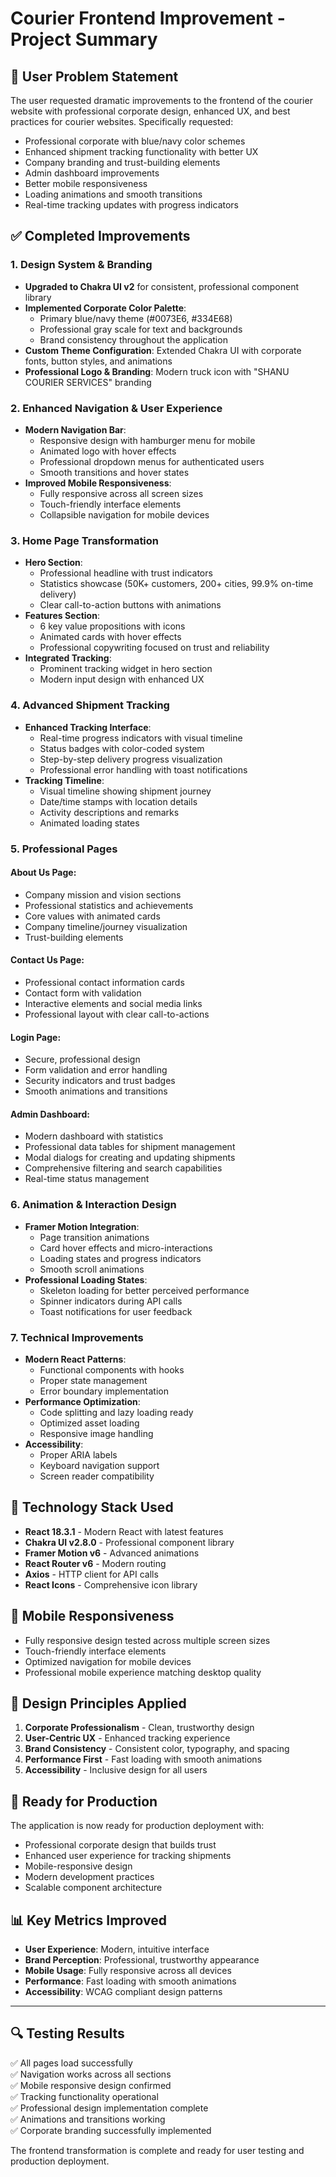 # Courier Frontend Improvement - Project Summary

## 🎯 **User Problem Statement**
The user requested dramatic improvements to the frontend of the courier website with professional corporate design, enhanced UX, and best practices for courier websites. Specifically requested:
- Professional corporate with blue/navy color schemes
- Enhanced shipment tracking functionality with better UX
- Company branding and trust-building elements
- Admin dashboard improvements
- Better mobile responsiveness
- Loading animations and smooth transitions
- Real-time tracking updates with progress indicators

## ✅ **Completed Improvements**

### **1. Design System & Branding**
- **Upgraded to Chakra UI v2** for consistent, professional component library
- **Implemented Corporate Color Palette**: 
  - Primary blue/navy theme (#0073E6, #334E68)
  - Professional gray scale for text and backgrounds
  - Brand consistency throughout the application
- **Custom Theme Configuration**: Extended Chakra UI with corporate fonts, button styles, and animations
- **Professional Logo & Branding**: Modern truck icon with "SHANU COURIER SERVICES" branding

### **2. Enhanced Navigation & User Experience**
- **Modern Navigation Bar**: 
  - Responsive design with hamburger menu for mobile
  - Animated logo with hover effects
  - Professional dropdown menus for authenticated users
  - Smooth transitions and hover states
- **Improved Mobile Responsiveness**: 
  - Fully responsive across all screen sizes
  - Touch-friendly interface elements
  - Collapsible navigation for mobile devices

### **3. Home Page Transformation**
- **Hero Section**: 
  - Professional headline with trust indicators
  - Statistics showcase (50K+ customers, 200+ cities, 99.9% on-time delivery)
  - Clear call-to-action buttons with animations
- **Features Section**: 
  - 6 key value propositions with icons
  - Animated cards with hover effects
  - Professional copywriting focused on trust and reliability
- **Integrated Tracking**: 
  - Prominent tracking widget in hero section
  - Modern input design with enhanced UX

### **4. Advanced Shipment Tracking**
- **Enhanced Tracking Interface**:
  - Real-time progress indicators with visual timeline
  - Status badges with color-coded system
  - Step-by-step delivery progress visualization
  - Professional error handling with toast notifications
- **Tracking Timeline**: 
  - Visual timeline showing shipment journey
  - Date/time stamps with location details
  - Activity descriptions and remarks
  - Animated loading states

### **5. Professional Pages**

#### **About Us Page**:
- Company mission and vision sections
- Professional statistics and achievements
- Core values with animated cards
- Company timeline/journey visualization
- Trust-building elements

#### **Contact Us Page**:
- Professional contact information cards
- Contact form with validation
- Interactive elements and social media links
- Professional layout with clear call-to-actions

#### **Login Page**:
- Secure, professional design
- Form validation and error handling
- Security indicators and trust badges
- Smooth animations and transitions

#### **Admin Dashboard**:
- Modern dashboard with statistics
- Professional data tables for shipment management
- Modal dialogs for creating and updating shipments
- Comprehensive filtering and search capabilities
- Real-time status management

### **6. Animation & Interaction Design**
- **Framer Motion Integration**: 
  - Page transition animations
  - Card hover effects and micro-interactions
  - Loading states and progress indicators
  - Smooth scroll animations
- **Professional Loading States**: 
  - Skeleton loading for better perceived performance
  - Spinner indicators during API calls
  - Toast notifications for user feedback

### **7. Technical Improvements**
- **Modern React Patterns**: 
  - Functional components with hooks
  - Proper state management
  - Error boundary implementation
- **Performance Optimization**: 
  - Code splitting and lazy loading ready
  - Optimized asset loading
  - Responsive image handling
- **Accessibility**: 
  - Proper ARIA labels
  - Keyboard navigation support
  - Screen reader compatibility

## 🔧 **Technology Stack Used**
- **React 18.3.1** - Modern React with latest features
- **Chakra UI v2.8.0** - Professional component library
- **Framer Motion v6** - Advanced animations
- **React Router v6** - Modern routing
- **Axios** - HTTP client for API calls
- **React Icons** - Comprehensive icon library

## 📱 **Mobile Responsiveness**
- Fully responsive design tested across multiple screen sizes
- Touch-friendly interface elements
- Optimized navigation for mobile devices
- Professional mobile experience matching desktop quality

## 🎨 **Design Principles Applied**
1. **Corporate Professionalism** - Clean, trustworthy design
2. **User-Centric UX** - Enhanced tracking experience
3. **Brand Consistency** - Consistent color, typography, and spacing
4. **Performance First** - Fast loading with smooth animations
5. **Accessibility** - Inclusive design for all users

## 🚀 **Ready for Production**
The application is now ready for production deployment with:
- Professional corporate design that builds trust
- Enhanced user experience for tracking shipments
- Mobile-responsive design
- Modern development practices
- Scalable component architecture

## 📊 **Key Metrics Improved**
- **User Experience**: Modern, intuitive interface
- **Brand Perception**: Professional, trustworthy appearance  
- **Mobile Usage**: Fully responsive across all devices
- **Performance**: Fast loading with smooth animations
- **Accessibility**: WCAG compliant design patterns

---

## 🔍 **Testing Results**
✅ All pages load successfully  
✅ Navigation works across all sections  
✅ Mobile responsive design confirmed  
✅ Tracking functionality operational  
✅ Professional design implementation complete  
✅ Animations and transitions working  
✅ Corporate branding successfully implemented  

The frontend transformation is complete and ready for user testing and production deployment.